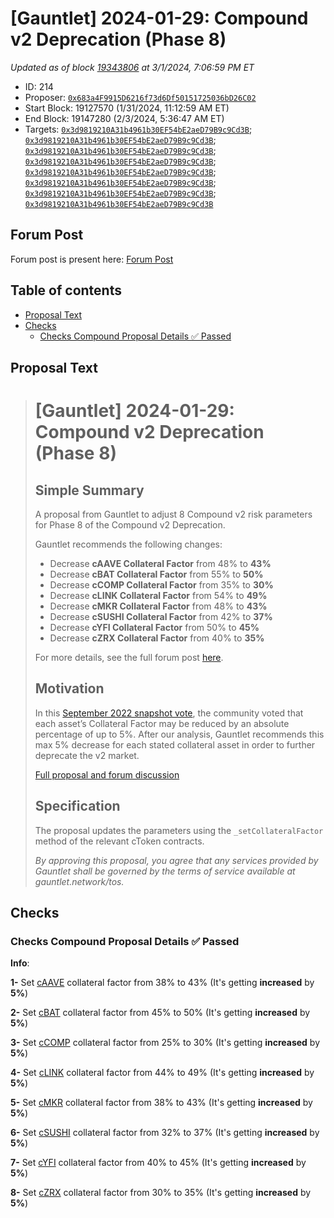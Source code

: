 # \[Gauntlet] 2024-01-29: Compound v2 Deprecation (Phase 8)

*Updated as of block [19343806](https://etherscan.io/block/19343806) at 3/1/2024, 7:06:59 PM ET*

*   ID: 214
*   Proposer: [`0x683a4F9915D6216f73d6Df50151725036bD26C02`](https://etherscan.io/address/0x683a4F9915D6216f73d6Df50151725036bD26C02)
*   Start Block: 19127570 (1/31/2024, 11:12:59 AM ET)
*   End Block: 19147280 (2/3/2024, 5:36:47 AM ET)
*   Targets: [`0x3d9819210A31b4961b30EF54bE2aeD79B9c9Cd3B`](https://etherscan.io/address/0x3d9819210A31b4961b30EF54bE2aeD79B9c9Cd3B#code); [`0x3d9819210A31b4961b30EF54bE2aeD79B9c9Cd3B`](https://etherscan.io/address/0x3d9819210A31b4961b30EF54bE2aeD79B9c9Cd3B#code); [`0x3d9819210A31b4961b30EF54bE2aeD79B9c9Cd3B`](https://etherscan.io/address/0x3d9819210A31b4961b30EF54bE2aeD79B9c9Cd3B#code); [`0x3d9819210A31b4961b30EF54bE2aeD79B9c9Cd3B`](https://etherscan.io/address/0x3d9819210A31b4961b30EF54bE2aeD79B9c9Cd3B#code); [`0x3d9819210A31b4961b30EF54bE2aeD79B9c9Cd3B`](https://etherscan.io/address/0x3d9819210A31b4961b30EF54bE2aeD79B9c9Cd3B#code); [`0x3d9819210A31b4961b30EF54bE2aeD79B9c9Cd3B`](https://etherscan.io/address/0x3d9819210A31b4961b30EF54bE2aeD79B9c9Cd3B#code); [`0x3d9819210A31b4961b30EF54bE2aeD79B9c9Cd3B`](https://etherscan.io/address/0x3d9819210A31b4961b30EF54bE2aeD79B9c9Cd3B#code); [`0x3d9819210A31b4961b30EF54bE2aeD79B9c9Cd3B`](https://etherscan.io/address/0x3d9819210A31b4961b30EF54bE2aeD79B9c9Cd3B#code)

## Forum Post

Forum post is present here: [Forum Post](https://www.comp.xyz/t/gauntlet-compound-v2-deprecation-phase-8-1-25-24/4948)

## Table of contents

*   [Proposal Text](#proposal-text)
*   [Checks](#checks)
    *   [Checks Compound Proposal Details ✅ Passed](#checks-compound-proposal-details-✅-passed)

## Proposal Text

> # \[Gauntlet] 2024-01-29: Compound v2 Deprecation (Phase 8)
>
> ## Simple Summary
>
> A proposal from Gauntlet to adjust 8 Compound v2 risk parameters for Phase 8 of the Compound v2 Deprecation.
>
> Gauntlet recommends the following changes:
>
> *   Decrease **cAAVE Collateral Factor** from 48% to **43%**
> *   Decrease **cBAT Collateral Factor** from 55% to **50%**
> *   Decrease **cCOMP Collateral Factor** from 35% to **30%**
> *   Decrease **cLINK Collateral Factor** from 54% to **49%**
> *   Decrease **cMKR Collateral Factor** from 48% to **43%**
> *   Decrease **cSUSHI Collateral Factor** from 42% to **37%**
> *   Decrease **cYFI Collateral Factor** from 50% to **45%**
> *   Decrease **cZRX Collateral Factor** from 40% to **35%**
>
> For more details, see the full forum post [here](https://www.comp.xyz/t/gauntlet-compound-v2-deprecation-phase-8-1-25-24/4948).
>
> ## Motivation
>
> In this [September 2022 snapshot vote](https://snapshot.org/#/comp-vote.eth/proposal/bafkreiar7qfbmmabclsogilncy542cyenehjulmdhhewuzojdooer4tnje), the community voted that each asset’s Collateral Factor may be reduced by an absolute percentage of up to 5%. After our analysis, Gauntlet recommends this max 5% decrease for each stated collateral asset in order to further deprecate the v2 market.
>
> [Full proposal and forum discussion](https://www.comp.xyz/t/gauntlet-compound-v2-deprecation-phase-8-1-25-24/4948)
>
> ## Specification
>
> The proposal updates the parameters using the `_setCollateralFactor` method of the relevant cToken contracts.
>
> *By approving this proposal, you agree that any services provided by Gauntlet shall be governed by the terms of service available at gauntlet.network/tos.*

## Checks

### Checks Compound Proposal Details ✅ Passed

**Info**:

**1-**  Set [cAAVE](https://etherscan.io/address/0xe65cdB6479BaC1e22340E4E755fAE7E509EcD06c) collateral factor from 38% to 43% (It's getting **increased** by **5%**)

**2-**  Set [cBAT](https://etherscan.io/address/0x6C8c6b02E7b2BE14d4fA6022Dfd6d75921D90E4E) collateral factor from 45% to 50% (It's getting **increased** by **5%**)

**3-**  Set [cCOMP](https://etherscan.io/address/0x70e36f6BF80a52b3B46b3aF8e106CC0ed743E8e4) collateral factor from 25% to 30% (It's getting **increased** by **5%**)

**4-**  Set [cLINK](https://etherscan.io/address/0xFAce851a4921ce59e912d19329929CE6da6EB0c7) collateral factor from 44% to 49% (It's getting **increased** by **5%**)

**5-**  Set [cMKR](https://etherscan.io/address/0x95b4eF2869eBD94BEb4eEE400a99824BF5DC325b) collateral factor from 38% to 43% (It's getting **increased** by **5%**)

**6-**  Set [cSUSHI](https://etherscan.io/address/0x4B0181102A0112A2ef11AbEE5563bb4a3176c9d7) collateral factor from 32% to 37% (It's getting **increased** by **5%**)

**7-**  Set [cYFI](https://etherscan.io/address/0x80a2AE356fc9ef4305676f7a3E2Ed04e12C33946) collateral factor from 40% to 45% (It's getting **increased** by **5%**)

**8-**  Set [cZRX](https://etherscan.io/address/0xB3319f5D18Bc0D84dD1b4825Dcde5d5f7266d407) collateral factor from 30% to 35% (It's getting **increased** by **5%**)
